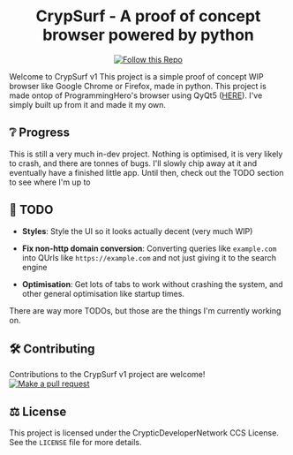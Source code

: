 <!-- markdownlint-disable MD033 -->
<!-- markdownlint-disable MD041 -->

<div align="center">

# CrypSurf - A proof of concept browser powered by python

[![Follow this Repo](https://img.shields.io/badge/Follow%20this%20Repo-green)](https://github.com/nemsip/PakDigitalWeek-ScavengerHunt/subscription)

</div>

Welcome to CrypSurf v1
This project is a simple proof of concept WIP browser like Google Chrome or Firefox, made in python. This project is made ontop of ProgrammingHero's browser using QyQt5 ([HERE](https://github.com/ProgrammingHero1/my_cool_browser)). I've simply built up from it and made it my own.

## ❔ Progress

This is still a very much in-dev project. Nothing is optimised, it is very likely to crash, and there are tonnes of bugs. I'll slowly chip away at it and eventually have a finished little app. Until then, check out the TODO section to see where I'm up to

## 📃 TODO

- **Styles**: Style the UI so it looks actually decent (very much WIP)

- **Fix non-http domain conversion**: Converting queries like `example.com` into QUrls like `https://example.com` and not just giving it to the search engine

- **Optimisation**: Get lots of tabs to work without crashing the system, and other general optimisation like startup times.

There are way more TODOs, but those are the things I'm currently working on.

## 🛠️ Contributing

Contributions to the CrypSurf v1 project are welcome! [![Make a pull request](https://img.shields.io/badge/PRs-Welcome-brightgreen.svg)](https://github.com/nemsip/PakDigitalWeek-ScavengerHunt/pulls)

## ⚖️ License

This project is licensed under the CrypticDeveloperNetwork CCS License. See the `LICENSE` file for more details.
